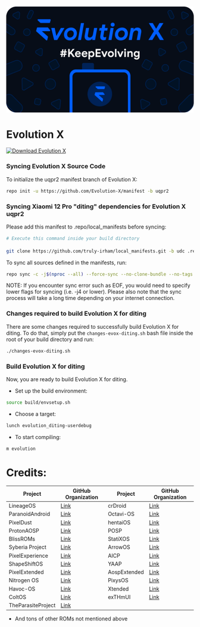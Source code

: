 ![Evolution X](https://github.com/truly-irham/local_manifests/raw/14.0/EvoBanner.png)

Evolution X
===========

[![Download Evolution X](https://img.shields.io/sourceforge/dt/evolution-x.svg)](https://sourceforge.net/projects/evolution-x/files/latest/download)

### Syncing Evolution X Source Code ###

To initialize the uqpr2 manifest branch of Evolution X:

```bash
repo init -u https://github.com/Evolution-X/manifest -b uqpr2
```

### Syncing Xiaomi 12 Pro "diting" dependencies for Evolution X uqpr2 ###

Please add this manifest to .repo/local_manifests before syncing:

```bash
# Execute this command inside your build directory

git clone https://github.com/truly-irham/local_manifests.git -b udc .repo/local_manifests
```

To sync all sources defined in the manifests, run:

```bash
repo sync -c -j$(nproc --all) --force-sync --no-clone-bundle --no-tags
```

NOTE: If you encounter sync error such as EOF, you would need to specify lower flags for syncing (i.e. -j4 or lower). Please also note that the sync process will take a long time depending on your internet connection.

### Changes required to build Evolution X for diting ###

There are some changes required to successfully build Evolution X for diting. To do that, simply put the `changes-evox-diting.sh` bash file inside the root of your build directory and run:

```bash
./changes-evox-diting.sh
```

### Build Evolution X for diting ###

Now, you are ready to build Evolution X for diting.

- Set up the build environment:

```bash
source build/envsetup.sh
```

- Choose a target:
```bash
lunch evolution_diting-userdebug
```

- To start compiling:
```bash
m evolution
```

# Credits:

| Project                           | GitHub Organization                        | Project                           | GitHub Organization                  |
|-----------------------------------|-------------------------------------------|-----------------------------------|---------------------------------------|
| LineageOS                         | [Link](https://github.com/LineageOS)      | crDroid                           | [Link](https://github.com/crdroidandroid) |
| ParanoidAndroid                   | [Link](https://github.com/AOSPA)          | Octavi-OS                         | [Link](https://github.com/Octavi-OS) |
| PixelDust                         | [Link](https://github.com/PixelDust-Twelve)   | hentaiOS                          | [Link](https://github.com/hentaiOS) |
| ProtonAOSP                        | [Link](https://github.com/ProtonAOSP)     | POSP                              | [Link](https://github.com/PotatoProject) |
| BlissROMs                         | [Link](https://github.com/BlissRoms)      | StatiXOS                          | [Link](https://github.com/StatiXOS) |
| Syberia Project                   | [Link](https://github.com/syberia-project)| ArrowOS                           | [Link](https://github.com/ArrowOS) |
| PixelExperience                   | [Link](https://github.com/PixelExperience)| AICP                              | [Link](https://github.com/AICP) |
| ShapeShiftOS                      | [Link](https://github.com/ShapeShiftOS)   | YAAP                              | [Link](https://github.com/yaap) |
| PixelExtended                     | [Link](https://github.com/PixelExtended)  | AospExtended                      | [Link](https://github.com/AospExtended) |
| Nitrogen OS                       | [Link](https://github.com/nitrogen-project)| PixysOS                           | [Link](https://github.com/PixysOS) |
| Havoc-OS                          | [Link](https://github.com/Havoc-OS)       | Xtended                           | [Link](https://github.com/Project-Xtended) |
| ColtOS                            | [Link](https://github.com/Colt-Enigma)    | exTHmUI                           | [Link](https://github.com/exTHmUI) |
| TheParasiteProject                | [Link](https://github.com/TheParasiteProject) |

* And tons of other ROMs not mentioned above

